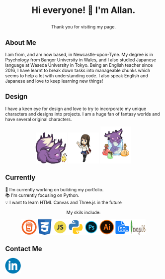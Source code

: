 # <p align="center">Hi everyone! 👋 I'm Allan.</p>
<p align="center">Thank you for visiting my page.</p>

## About Me
I am from, and am now based, in Newcastle-upon-Tyne.
My degree is in Psychology from Bangor University in Wales, and I also studied Japanese language at Waseda University in Tokyo.
Being an English teacher since 2016, I have learnt to break down tasks into manageable chunks which seems to help a lot with understanding code.
I also speak English and Japanese and love to keep learning new things!

## Design
I have a keen eye for design and love to try to incorporate my unique characters and designs into projects.
I am a huge fan of fantasy worlds and have several original characters.

<p align="center"><img src="https://raw.githubusercontent.com/Thelonelyship/Portfolio-Project/refs/heads/main/images/stare.png" width="100" height="100"> <img src="https://raw.githubusercontent.com/Thelonelyship/Portfolio-Project/refs/heads/main/images/Mayuki.png" width="100" height="100"> <img src="https://raw.githubusercontent.com/Thelonelyship/Portfolio-Project/refs/heads/main/images/potions.png" width="100" height="120"></p>

## Currently
🔭 I’m currently working on building my portfolio. <br>
📚 I'm currently focusing on Python. <br>
:bulb: I want to learn HTML Canvas and Three.js in the future

<p align="center">My skils include:</p>

<p align="center"><img src="https://raw.githubusercontent.com/Thelonelyship/Portfolio-Project/ab352a99e6336e827941be52d2585bbc25a6447c/images/html.svg" width="50" height="50"><img src="https://raw.githubusercontent.com/Thelonelyship/Portfolio-Project/ab352a99e6336e827941be52d2585bbc25a6447c/images/css.svg" width="50" height="50"><img src="https://raw.githubusercontent.com/Thelonelyship/Portfolio-Project/ab352a99e6336e827941be52d2585bbc25a6447c/images/javascript.svg" width="50" height="50"><img src="https://raw.githubusercontent.com/Thelonelyship/Portfolio-Project/ab352a99e6336e827941be52d2585bbc25a6447c/images/python.svg" width="50" height="50"><img src="https://raw.githubusercontent.com/Thelonelyship/Portfolio-Project/refs/heads/main/images/photoshop.png" width="50" height="50"><img src="https://raw.githubusercontent.com/Thelonelyship/Portfolio-Project/refs/heads/main/images/illustrator.png" width="50" height="50"><img src="https://raw.githubusercontent.com/Thelonelyship/Portfolio-Project/ab352a99e6336e827941be52d2585bbc25a6447c/images/sql.svg" width="50" height="50"><img src="https://github.com/Thelonelyship/Portfolio-Project/blob/main/images/mongo.svg" width="50" height="50"></p>

## Contact Me
[linkedin]: https://www.linkedin.com/in/allan-bramwell/
[<img alt="linkedin" width="50" src="https://raw.githubusercontent.com/Thelonelyship/Portfolio-Project/ab352a99e6336e827941be52d2585bbc25a6447c/images/317750_linkedin_icon.svg" />][linkedin]
